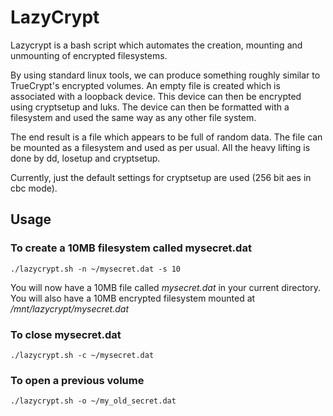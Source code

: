 # LazyCrypt

Lazycrypt is a bash script which automates the creation, mounting and unmounting of encrypted filesystems. 

By using standard linux tools, we can produce something roughly similar to TrueCrypt's encrypted volumes. 
An empty file is created which is associated with a loopback device. This device can then be encrypted 
using cryptsetup and luks. The device can then be formatted with a filesystem and used the same way as 
any other file system.

The end result is a file which appears to be full of random data. The file can be mounted as a filesystem 
and used as per usual. All the heavy lifting is done by dd, losetup and cryptsetup.

Currently, just the default settings for cryptsetup are used (256 bit aes in cbc mode).

## Usage

### To create a 10MB filesystem called mysecret.dat
`./lazycrypt.sh -n ~/mysecret.dat -s 10`

You will now have a 10MB file called *mysecret.dat* in your current directory. You will also have a 10MB 
encrypted filesystem mounted at */mnt/lazycrypt/mysecret.dat*

### To close mysecret.dat
`./lazycrypt.sh -c ~/mysecret.dat`

### To open a previous volume
`./lazycrypt.sh -o ~/my_old_secret.dat`
